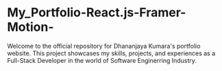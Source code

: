 # My_Portfolio-React.js-Framer-Motion-

Welcome to the official repository for Dhananjaya Kumara's portfolio website. This project showcases my skills, projects, and experiences as a Full-Stack Developer in the world of Software Enginerring  Industry.